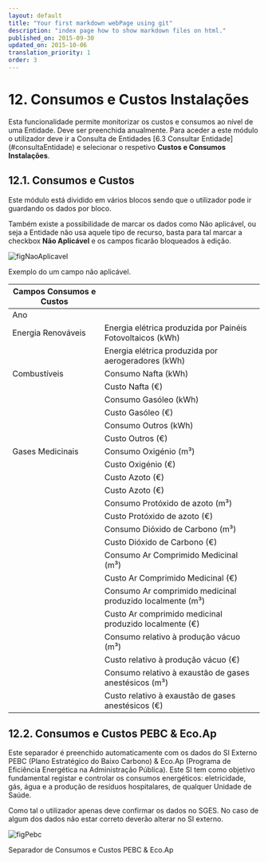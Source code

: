 ```yaml
---
layout: default
title: "Your first markdown webPage using git"
description: "index page how to show markdown files on html."
published_on: 2015-09-30
updated_on: 2015-10-06
translation_priority: 1
order: 3
---
```

<p id="custosConsumosInst"></p>

# 12. Consumos e Custos Instalações

Esta funcionalidade permite monitorizar os custos e consumos ao nível de uma Entidade. Deve ser preenchida anualmente. 
Para aceder a este módulo o utilizador deve ir a Consulta de Entidades [6.3 Consultar Entidade] (#consultaEntidade) e selecionar o respetivo **Custos e Consumos Instalações**.

<p id="custosConsumos"></p>

## 12.1. Consumos e Custos 

Este módulo está dividido em vários blocos sendo que o utilizador pode ir guardando os dados por bloco. 

Também existe a possibilidade de marcar os dados como Não aplicável, ou seja a Entidade não usa aquele tipo de recurso, basta para tal marcar a checkbox **Não Aplicável** e os campos ficarão bloqueados à edição.

![figNaoAplicavel](img/pages/naoaplica.jpg)

<p class="caption" id=" figNaoAplicavel"> Exemplo do um campo não aplicável. </p>

|Campos Consumos e Custos                                         ||
|---|-----|
| Ano                                                             ||
| Energia Renováveis                                              |Energia elétrica produzida por Painéis Fotovoltaicos (kWh)|
|                   	                                          |Energia elétrica produzida por aerogeradores (kWh)|
| Combustíveis                                                    |Consumo Nafta (kWh)|
|                   			    							  |Custo Nafta (€)|
|                                                                 |Consumo Gasóleo (kWh)|
|                                                                 |Custo Gasóleo (€)|
|                                                                 |Consumo Outros (kWh)|
|                                                                 |Custo Outros (€)|
| Gases Medicinais                    				              |Consumo Oxigénio (m³)|
|                                                                 |Custo Oxigénio (€)|
|                                                                 |Custo Azoto (€)|
|                                                                 |Custo Azoto (€)|
|                                                                 |Consumo Protóxido de azoto (m³) |
|                                                                 |Custo Protóxido de azoto (€)|
|                                                                 |Consumo Dióxido de Carbono (m³)
|                                                                 |Custo Dióxido de Carbono (€)|
|                                                                 |Consumo Ar Comprimido Medicinal (m³)|
|                                                                 |Custo Ar Comprimido Medicinal (€)|
|                                                                 |Consumo Ar comprimido medicinal produzido localmente (m³)|
|                                                                 |Custo Ar comprimido medicinal produzido localmente (€)|
|                                                                 |Consumo relativo à produção vácuo (m³)|
|                                                                 |Custo relativo à produção vácuo (€)|
|                                                                 |Consumo relativo à exaustão de gases anestésicos (m³)|
|     	                               	              		      |Custo relativo à exaustão de gases anestésicos (€)|

<p id="custosConsumosPebc"></p>

## 12.2. Consumos e Custos PEBC & Eco.Ap

Este separador é preenchido automaticamente com os dados do SI Externo PEBC (Plano Estratégico do Baixo Carbono) & Eco.Ap (Programa de Eficiência Energética na Administração Pública). Este SI tem como objetivo fundamental registar e controlar os consumos energéticos: eletricidade, gás, água e a produção de resíduos hospitalares, de qualquer Unidade de Saúde.

Como tal o utilizador apenas deve confirmar os dados no SGES. No caso de algum dos dados não estar correto deverão alterar no SI externo. 

![figPebc](img/pages/pebc.jpg)

<p class="caption" id=" figPebc"> Separador de Consumos e Custos PEBC & Eco.Ap</p>

